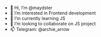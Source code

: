 - 👋 Hi, I’m @maydster
- 👀 I’m interested in Frontend development
- 🌱 I’m currently learning JS
- 💞️ I’m looking to collaborate on JS project
- 📫 Telegram: @archie_arrow

<!---
maydster/maydster is a ✨ special ✨ repository because its `README.md` (this file) appears on your GitHub profile.
You can click the Preview link to take a look at your changes.
--->
